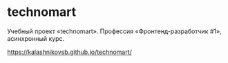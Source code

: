 # technomart

Учебный проект «technomart». Профессия «Фронтенд-разработчик #1», асинхронный курс.

https://kalashnikovsb.github.io/technomart/
